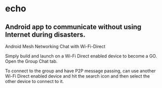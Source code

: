 # echo
## Android app to communicate without using Internet during disasters.

Android Mesh Networking Chat with Wi-Fi-Direct

Simply build and launch on a Wi-Fi Direct enabled device to become a GO. Open the Group Chat tab. 

To connect to the group and have P2P message passing, can use another Wi-Fi Direct enabled device and hit the search icon and then select the other device to connect to it.

